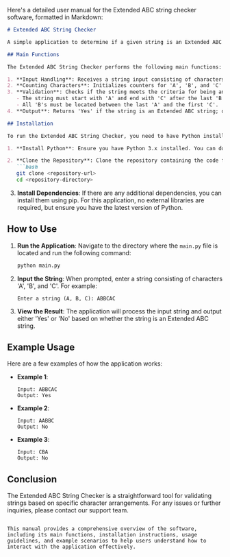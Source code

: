 Here's a detailed user manual for the Extended ABC string checker software, formatted in Markdown:

```markdown
# Extended ABC String Checker

A simple application to determine if a given string is an Extended ABC string based on specific criteria.

## Main Functions

The Extended ABC String Checker performs the following main functions:

1. **Input Handling**: Receives a string input consisting of characters 'A', 'B', and 'C'.
2. **Counting Characters**: Initializes counters for 'A', 'B', and 'C' and counts their occurrences in the input string.
3. **Validation**: Checks if the string meets the criteria for being an Extended ABC string:
   - The string must start with 'A' and end with 'C' after the last 'B'.
   - All 'B's must be located between the last 'A' and the first 'C'.
4. **Output**: Returns 'Yes' if the string is an Extended ABC string; otherwise, returns 'No'.

## Installation

To run the Extended ABC String Checker, you need to have Python installed on your machine. Follow the steps below to set up the environment:

1. **Install Python**: Ensure you have Python 3.x installed. You can download it from [python.org](https://www.python.org/downloads/).

2. **Clone the Repository**: Clone the repository containing the code files.
   ```bash
   git clone <repository-url>
   cd <repository-directory>
   ```

3. **Install Dependencies**: If there are any additional dependencies, you can install them using pip. For this application, no external libraries are required, but ensure you have the latest version of Python.

## How to Use

1. **Run the Application**: Navigate to the directory where the `main.py` file is located and run the following command:
   ```bash
   python main.py
   ```

2. **Input the String**: When prompted, enter a string consisting of characters 'A', 'B', and 'C'. For example:
   ```
   Enter a string (A, B, C): ABBCAC
   ```

3. **View the Result**: The application will process the input string and output either 'Yes' or 'No' based on whether the string is an Extended ABC string.

## Example Usage

Here are a few examples of how the application works:

- **Example 1**:
  ```
  Input: ABBCAC
  Output: Yes
  ```

- **Example 2**:
  ```
  Input: AABBC
  Output: No
  ```

- **Example 3**:
  ```
  Input: CBA
  Output: No
  ```

## Conclusion

The Extended ABC String Checker is a straightforward tool for validating strings based on specific character arrangements. For any issues or further inquiries, please contact our support team.

```

This manual provides a comprehensive overview of the software, including its main functions, installation instructions, usage guidelines, and example scenarios to help users understand how to interact with the application effectively.